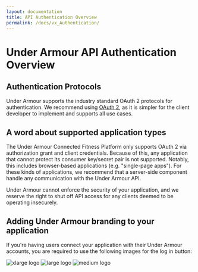 ```yaml
---
layout: documentation
title: API Authentication Overview
permalink: /docs/vx_Authentication/
---
```


# Under Armour API Authentication Overview

## Authentication Protocols

Under Armour supports the industry standard OAuth 2 protocols for authentication. We recommend using [OAuth 2](https://tools.ietf.org/html/rfc6749), as it is simpler for the client developer to implement and supports all use cases.

## A word about supported application types

The Under Armour Connected Fitness Platform only supports OAuth 2 via authorization grant and client credentials. Because of this, any application that cannot protect its consumer key/secret pair is not supported. Notably, this includes browser-based applications (e.g. "single-page apps"). For these kinds of applications, we recommend that a server-side component handle any communication with the Under Armour API.

Under Armour cannot enforce the security of your application, and we reserve the right to shut off API access for any clients deemed to be operating insecurely.

## Adding Under Armour branding to your application

If you're having users connect your application with their Under Armour accounts, you are required to use the following images for the log in button:

![xlarge logo](//assets.developer.underarmour.com/assets/login_buttons/UA-login_btn-xlarge.png)
![large logo](//assets.developer.underarmour.com/assets/login_buttons/UA-login_btn-large.png)
![medium logo](//assets.developer.underarmour.com/assets/login_buttons/UA-login_btn-medium.png)
